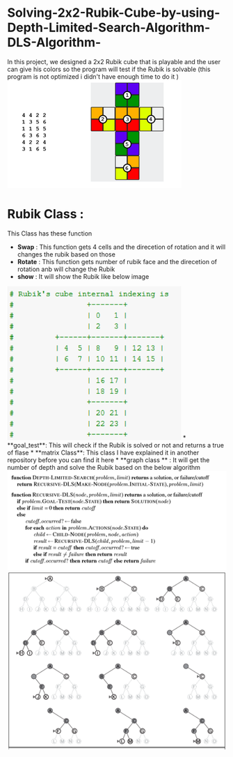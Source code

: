 # Solving-2x2-Rubik-Cube-by-using-Depth-Limited-Search-Algorithm-DLS-Algorithm-
In this project, we designed a 2x2 Rubik cube that is playable and the user can give his colors so the program will test if the Rubik is solvable 
(this program is not optimized i didn't have enough time to do it ) 
<img src="Pics/F3.png" width="400" class="center" />
# Rubik Class : 
This Class has these function 
* **Swap** :
This function gets 4 cells and the direcetion of rotation and it will changes the rubik based on those
* **Rotate** : 
This function gets number of rubik face and the direcetion of rotation anb will change the Rubik 
* **show** : 
It will show the Rubik like below image
<img src="Pics/F4.png" width="400" class="center" />
* **goal_test**: 
This will check if the Rubik is solved or not and returns a true of flase 
* **matrix Class**: 
This class I have explained it in another repository before you can find it here
* **graph class ** : 
It will get the number of depth and solve the Rubik based on the below algorithm
<img src="Pics/F2.png" width="800" class="center" />
<img src="Pics/F1.png" width="800" class="center" />
